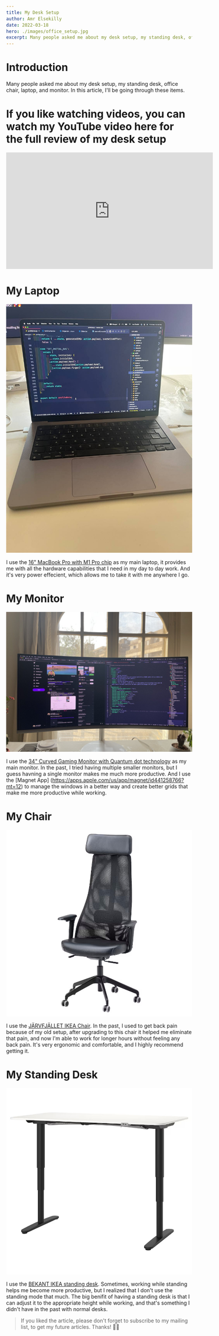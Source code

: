 ```yaml
---
title: My Desk Setup
author: Amr Elsekilly
date: 2022-03-18
hero: ./images/office_setup.jpg
excerpt: Many people asked me about my desk setup, my standing desk, office chair, laptop, and monitor. In this article, I'll be going through these items.
---
```


# Introduction

Many people asked me about my desk setup, my standing desk, office chair, laptop, and monitor. In this article, I'll be going through these items.

# If you like watching videos, you can watch my YouTube video here for the full review of my desk setup

<iframe width="560" height="315" src="https://www.youtube.com/embed/FBSBK32QsoI" title="YouTube video player" frameborder="0" allow="accelerometer; autoplay; clipboard-write; encrypted-media; gyroscope; picture-in-picture" allowfullscreen></iframe>

# My Laptop

![MacBook Pro 16"](images/mac.jpeg)

I use the [16" MacBook Pro with M1 Pro chip](https://www.apple.com/eg/macbook-pro-14-and-16/) as my  main laptop, it provides me with all the hardware capabilities that I need in my day to day work. And it's very power effecient, which allows me to take it with me anywhere I go.


# My Monitor

![Samsung Ultra-wide Monitor](images/monitor.jpeg)

I use the [34" Curved Gaming Monitor with Quantum dot technology](https://www.samsung.com/eg/monitors/ultra-wide/premium-curved-monitor-with-greater-viewing-comfort-perfect-multi-tasking-34-inch-lc34f791wqmxzn/) as my main monitor. In the past, I tried having multiple smaller monitors, but I guess havning a single monitor makes me much more productive. And I use the [Magnet App]
(https://apps.apple.com/us/app/magnet/id441258766?mt=12) to manage the windows in a better way and create better grids that make me more productive while working.


# My Chair 

![JÄRVFJÄLLET Ikea Chair](images/chair.jpg)

I use the [JÄRVFJÄLLET IKEA Chair](https://www.ikea.com/eg/en/p/jaervfjaellet-office-chair-with-armrests-80510639/#content). In the past, I used to get back pain because of my old setup, after upgrading to this chair it helped me eliminate that pain, and now I'm able to work for longer hours without feeling any back pain. It's very ergonomic and comfortable, and I highly recommend getting it.

# My Standing Desk

![BEKANT Standing Desk](images/desk.jpg)

I use the [BEKANT IKEA standing desk](https://www.ikea.com/eg/en/p/bekant-desk-sit-stand-white-black-s29022539/#content). Sometimes, working while standing helps me become more productive, but I realized that I don't use the standing mode that much. The big benifit of having a standing desk is that I can adjust it to the appropriate height while working, and that's something I didn't have in the past with normal desks.



> If you liked the article, please don't forget to subscribe to my mailing list, to get my future articles. Thanks! 🚀🔥

